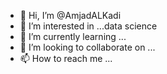 - 👋 Hi, I’m @AmjadALKadi
- 👀 I’m interested in ...data science
- 🌱 I’m currently learning ...
- 💞️ I’m looking to collaborate on ...
- 📫 How to reach me ...

<!---
AmjadALKadi/AmjadALKadi is a ✨ special ✨ repository because its `README.md` (this file) appears on your GitHub profile.
You can click the Preview link to take a look at your changes.
--->
